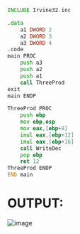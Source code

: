 ```asm
INCLUDE Irvine32.inc

.data
	a1 DWORD 2
	a2 DWORD 3
	a3 DWORD 4
.code
main PROC
	push a3
	push a2 
	push a1
	call ThreeProd
exit
main ENDP

ThreeProd PROC
	push ebp
	mov ebp,esp
	mov eax,[ebp+8]
	imul eax,[ebp+12]
	imul eax,[ebp+16]
	call WriteDec
	pop ebp
	ret 12
ThreeProd ENDP
END main
```

# OUTPUT:
![image](https://github.com/user-attachments/assets/0011c5df-59f2-41aa-85ae-2df5ce7b0d2d)

